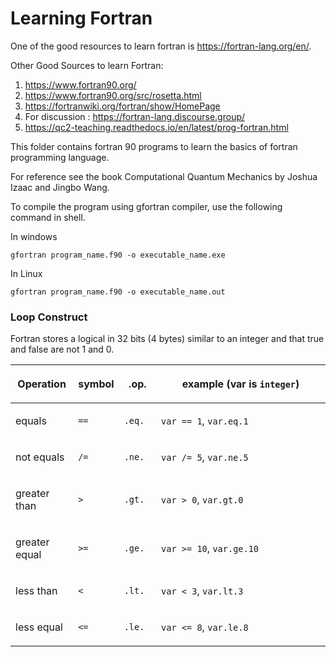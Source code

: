 # Learning Fortran
One of the good resources to learn fortran is https://fortran-lang.org/en/.

Other Good Sources to learn Fortran:
1. https://www.fortran90.org/
2. https://www.fortran90.org/src/rosetta.html
3. https://fortranwiki.org/fortran/show/HomePage
4. For discussion : https://fortran-lang.discourse.group/
5. https://qc2-teaching.readthedocs.io/en/latest/prog-fortran.html

This folder contains fortran 90 programs to learn the basics of fortran programming language. 

For reference see the book Computational Quantum Mechanics by Joshua Izaac and Jingbo Wang.

To compile the program using gfortran compiler, use the following command in shell.

In windows
```shell
gfortran program_name.f90 -o executable_name.exe
```

In Linux
```shell
gfortran program_name.f90 -o executable_name.out
```


### Loop Construct

Fortran stores a logical in 32 bits (4 bytes) similar to an integer and that true and false are not 1 and 0.

<table class="table">
<colgroup>
<col style="width: 20%">
<col style="width: 11%">
<col style="width: 12%">
<col style="width: 58%">
</colgroup>
<thead>
<tr class="row-odd"><th class="head"><p>Operation</p></th>
<th class="head"><p>symbol</p></th>
<th class="head"><p>.op.</p></th>
<th class="head"><p>example (var is <code class="docutils literal notranslate"><span class="pre">integer</span></code>)</p></th>
</tr>
</thead>
<tbody>
<tr class="row-even"><td><p>equals</p></td>
<td><p><code class="docutils literal notranslate"><span class="pre">==</span></code></p></td>
<td><p><code class="docutils literal notranslate"><span class="pre">.eq.</span></code></p></td>
<td><p><code class="docutils literal notranslate"><span class="pre">var</span> <span class="pre">==</span> <span class="pre">1</span></code>,  <code class="docutils literal notranslate"><span class="pre">var.eq.1</span></code></p></td>
</tr>
<tr class="row-odd"><td><p>not equals</p></td>
<td><p><code class="docutils literal notranslate"><span class="pre">/=</span></code></p></td>
<td><p><code class="docutils literal notranslate"><span class="pre">.ne.</span></code></p></td>
<td><p><code class="docutils literal notranslate"><span class="pre">var</span> <span class="pre">/=</span> <span class="pre">5</span></code>,  <code class="docutils literal notranslate"><span class="pre">var.ne.5</span></code></p></td>
</tr>
<tr class="row-even"><td><p>greater than</p></td>
<td><p><code class="docutils literal notranslate"><span class="pre">&gt;</span></code></p></td>
<td><p><code class="docutils literal notranslate"><span class="pre">.gt.</span></code></p></td>
<td><p><code class="docutils literal notranslate"><span class="pre">var</span> <span class="pre">&gt;</span> <span class="pre">0</span></code>,   <code class="docutils literal notranslate"><span class="pre">var.gt.0</span></code></p></td>
</tr>
<tr class="row-odd"><td><p>greater equal</p></td>
<td><p><code class="docutils literal notranslate"><span class="pre">&gt;=</span></code></p></td>
<td><p><code class="docutils literal notranslate"><span class="pre">.ge.</span></code></p></td>
<td><p><code class="docutils literal notranslate"><span class="pre">var</span> <span class="pre">&gt;=</span> <span class="pre">10</span></code>, <code class="docutils literal notranslate"><span class="pre">var.ge.10</span></code></p></td>
</tr>
<tr class="row-even"><td><p>less than</p></td>
<td><p><code class="docutils literal notranslate"><span class="pre">&lt;</span></code></p></td>
<td><p><code class="docutils literal notranslate"><span class="pre">.lt.</span></code></p></td>
<td><p><code class="docutils literal notranslate"><span class="pre">var</span> <span class="pre">&lt;</span> <span class="pre">3</span></code>,   <code class="docutils literal notranslate"><span class="pre">var.lt.3</span></code></p></td>
</tr>
<tr class="row-odd"><td><p>less equal</p></td>
<td><p><code class="docutils literal notranslate"><span class="pre">&lt;=</span></code></p></td>
<td><p><code class="docutils literal notranslate"><span class="pre">.le.</span></code></p></td>
<td><p><code class="docutils literal notranslate"><span class="pre">var</span> <span class="pre">&lt;=</span> <span class="pre">8</span></code>,  <code class="docutils literal notranslate"><span class="pre">var.le.8</span></code></p></td>
</tr>
</tbody>
</table>
